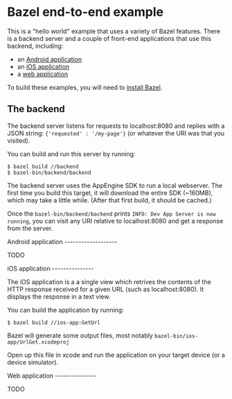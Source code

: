 Bazel end-to-end example
========================

This is a "hello world" example that uses a variety of Bazel features. There is
a backend server and a couple of front-end applications that use this backend,
including:

* an [Android application](#android-app)
* an [iOS application](#ios-app)
* a [web application](#web-app)

To build these examples, you will need to
[install Bazel](http://bazel.io/docs/install.html).

The backend
-----------

The backend server listens for requests to localhost:8080 and replies with a
JSON string: `{'requested' : '/my-page'}` (or whatever the URI was that you
visited).

You can build and run this server by running:

```
$ bazel build //backend
$ bazel-bin/backend/backend
```

The backend server uses the AppEngine SDK to run a local webserver. The first
time you build this target, it will download the entire SDK (~160MB), which
may take a little while. (After that first build, it should be cached.)

Once the `bazel-bin/backend/backend` prints
`INFO: Dev App Server is now running`, you can visit any URI relative to
localhost:8080 and get a response from the server.

<a name="android-app" />
Android application
-------------------

TODO

<a name="ios-app" />
iOS application
---------------

The iOS application is a a single view which retrives the contents of the HTTP
response received for a given URL (such as localhost:8080). It displays the
response in a text view.

You can build the application by running:

```
$ bazel build //ios-app:GetUrl
```

Bazel will generate some output files, most notably `bazel-bin/ios-app/UrlGet.xcodeproj`

Open up this file in xcode and run the application on your target device
(or a device simulator).

<a name="web-app" />
Web application
---------------

TODO
